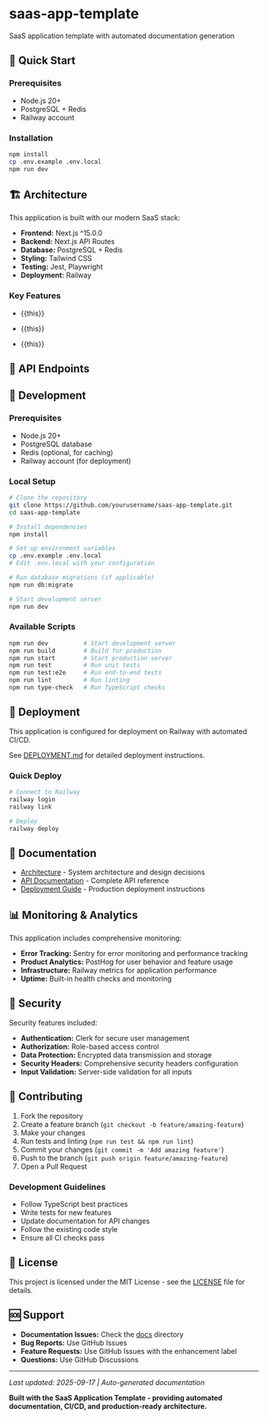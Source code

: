 # saas-app-template

SaaS application template with automated documentation generation

## 🚀 Quick Start

### Prerequisites
- Node.js 20+
- PostgreSQL + Redis
- Railway account

### Installation
```bash
npm install
cp .env.example .env.local
npm run dev
```

## 🏗️ Architecture

This application is built with our modern SaaS stack:

- **Frontend:** Next.js ^15.0.0
- **Backend:** Next.js API Routes
- **Database:** PostgreSQL + Redis
- **Styling:** Tailwind CSS
- **Testing:** Jest, Playwright
- **Deployment:** Railway

### Key Features


- {{this}}


- {{this}}


- {{this}}


## 📡 API Endpoints



## 🚀 Development

### Prerequisites

- Node.js 20+
- PostgreSQL database
- Redis (optional, for caching)
- Railway account (for deployment)

### Local Setup

```bash
# Clone the repository
git clone https://github.com/yourusername/saas-app-template.git
cd saas-app-template

# Install dependencies
npm install

# Set up environment variables
cp .env.example .env.local
# Edit .env.local with your configuration

# Run database migrations (if applicable)
npm run db:migrate

# Start development server
npm run dev
```

### Available Scripts

```bash
npm run dev          # Start development server
npm run build        # Build for production
npm run start        # Start production server
npm run test         # Run unit tests
npm run test:e2e     # Run end-to-end tests
npm run lint         # Run linting
npm run type-check   # Run TypeScript checks
```

## 🚀 Deployment

This application is configured for deployment on Railway with automated CI/CD.

See [DEPLOYMENT.md](docs/DEPLOYMENT.md) for detailed deployment instructions.

### Quick Deploy

```bash
# Connect to Railway
railway login
railway link

# Deploy
railway deploy
```

## 📖 Documentation

- [Architecture](docs/ARCHITECTURE.md) - System architecture and design decisions
- [API Documentation](docs/API.md) - Complete API reference
- [Deployment Guide](docs/DEPLOYMENT.md) - Production deployment instructions

## 📊 Monitoring & Analytics

This application includes comprehensive monitoring:

- **Error Tracking:** Sentry for error monitoring and performance tracking
- **Product Analytics:** PostHog for user behavior and feature usage
- **Infrastructure:** Railway metrics for application performance
- **Uptime:** Built-in health checks and monitoring

## 🔐 Security

Security features included:

- **Authentication:** Clerk for secure user management
- **Authorization:** Role-based access control
- **Data Protection:** Encrypted data transmission and storage
- **Security Headers:** Comprehensive security headers configuration
- **Input Validation:** Server-side validation for all inputs

## 🤝 Contributing

1. Fork the repository
2. Create a feature branch (`git checkout -b feature/amazing-feature`)
3. Make your changes
4. Run tests and linting (`npm run test && npm run lint`)
5. Commit your changes (`git commit -m 'Add amazing feature'`)
6. Push to the branch (`git push origin feature/amazing-feature`)
7. Open a Pull Request

### Development Guidelines

- Follow TypeScript best practices
- Write tests for new features
- Update documentation for API changes
- Follow the existing code style
- Ensure all CI checks pass

## 📄 License

This project is licensed under the MIT License - see the [LICENSE](LICENSE) file for details.

## 🆘 Support

- **Documentation Issues:** Check the [docs](docs/) directory
- **Bug Reports:** Use GitHub Issues
- **Feature Requests:** Use GitHub Issues with the enhancement label
- **Questions:** Use GitHub Discussions

---

*Last updated: 2025-09-17 | Auto-generated documentation*

**Built with the SaaS Application Template - providing automated documentation, CI/CD, and production-ready architecture.**


